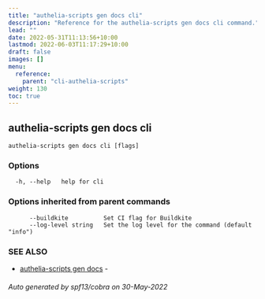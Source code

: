 ```yaml
---
title: "authelia-scripts gen docs cli"
description: "Reference for the authelia-scripts gen docs cli command."
lead: ""
date: 2022-05-31T11:13:56+10:00
lastmod: 2022-06-03T11:17:29+10:00
draft: false
images: []
menu:
  reference:
    parent: "cli-authelia-scripts"
weight: 130
toc: true
---
```


## authelia-scripts gen docs cli



```
authelia-scripts gen docs cli [flags]
```

### Options

```
  -h, --help   help for cli
```

### Options inherited from parent commands

```
      --buildkite          Set CI flag for Buildkite
      --log-level string   Set the log level for the command (default "info")
```

### SEE ALSO

* [authelia-scripts gen docs](authelia-scripts_gen_docs.md)	 - 

###### Auto generated by spf13/cobra on 30-May-2022
